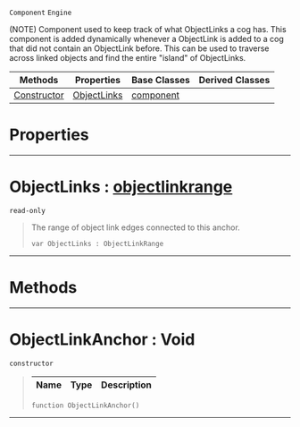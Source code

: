 `Component` `Engine`



(NOTE) Component used to keep track of what ObjectLinks a cog has. This component is added dynamically whenever a ObjectLink is added to a cog that did not contain an ObjectLink before. This can be used to traverse across linked objects and find the entire "island" of ObjectLinks.

|Methods|Properties|Base Classes|Derived Classes|
|---|---|---|---|
|[ Constructor](https://github.com/ArendDanielek/ZeroDocsTest/blob/master/code_reference/class_reference/objectlinkanchor.markdown#objectlinkanchor-void)|[ ObjectLinks](https://github.com/ArendDanielek/ZeroDocsTest/blob/master/code_reference/class_reference/objectlinkanchor.markdown#objectlinks-zero-engine)|[component](https://github.com/ArendDanielek/ZeroDocsTest/blob/master/code_reference/class_reference/component.markdown)| |


 #  Properties


---  
 #  ObjectLinks : [objectlinkrange](https://github.com/ArendDanielek/ZeroDocsTest/blob/master/code_reference/class_reference/objectlinkrange.markdown)

 `read-only`

> The range of object link edges connected to this anchor.
> ``` lang=cpp, name=Zilch
> var ObjectLinks : ObjectLinkRange


---  
 #  Methods


---  
 #  ObjectLinkAnchor : Void

 `constructor`

> 
> |Name|Type|Description|
> |---|---|---|
> ``` lang=cpp, name=Zilch
> function ObjectLinkAnchor()
> ``` 


---  
 
  
  
  
  
  
  
  

 